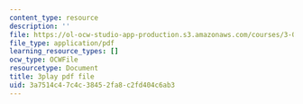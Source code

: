 ```yaml
---
content_type: resource
description: ''
file: https://ol-ocw-studio-app-production.s3.amazonaws.com/courses/3-091-introduction-to-solid-state-chemistry-fall-2018/3a7514c47c4c38452fa8c2fd404c6ab3_HBMHHwkTEJg.pdf
file_type: application/pdf
learning_resource_types: []
ocw_type: OCWFile
resourcetype: Document
title: 3play pdf file
uid: 3a7514c4-7c4c-3845-2fa8-c2fd404c6ab3
---
```

